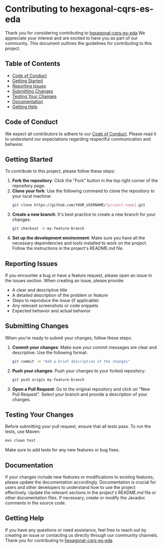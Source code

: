 # Contributing to hexagonal-cqrs-es-eda

Thank you for considering contributing to [hexagonal-cqrs-es-eda](https://github.com/Ivan-Montes/hex-cqrs-es-eda) We appreciate your interest and are excited to have you as part of our community. This document outlines the guidelines for contributing to this project.

## Table of Contents

- [Code of Conduct](#code-of-conduct)
- [Getting Started](#getting-started)
- [Reporting Issues](#reporting-issues)
- [Submitting Changes](#submitting-changes)
- [Testing Your Changes](#testing-your-changes)
- [Documentation](#documentation)
- [Getting Help](#getting-help)

## Code of Conduct

We expect all contributors to adhere to our [Code of Conduct](CODE_OF_CONDUCT.md). Please read it to understand our expectations regarding respectful communication and behavior.

## Getting Started

To contribute to this project, please follow these steps:

1. **Fork the repository**: Click the "Fork" button in the top right corner of the repository page.
2. **Clone your fork**: Use the following command to clone the repository to your local machine:
   ```bash
   git clone https://github.com/YOUR_USERNAME/[project-name].git
   ```
3. **Create a new branch**: It's best practice to create a new branch for your changes:
   ```bash
   git checkout -b my-feature-branch
   ```
4. **Set up the development environment**: Make sure you have all the necessary dependencies and tools installed to work on the project. Follow the instructions in the project's README.md file.

## Reporting Issues
If you encounter a bug or have a feature request, please open an issue in the Issues section. When creating an issue, please provide:
- A clear and descriptive title
- A detailed description of the problem or feature
- Steps to reproduce the issue (if applicable)
- Any relevant screenshots or code snippets
- Expected behavior and actual behavior

## Submitting Changes

When you're ready to submit your changes, follow these steps:
1. **Commit your changes**: Make sure your commit messages are clear and descriptive. Use the following format:
   ```bash
   git commit -m "Add a brief description of the changes"
   ```
2. **Push your changes**: Push your changes to your forked repository:
   ```bash
   git push origin my-feature-branch
   ```
3. **Open a Pull Request**: Go to the original repository and click on "New Pull Request". Select your branch and provide a description of your changes.

## Testing Your Changes
Before submitting your pull request, ensure that all tests pass. To run the tests, use Maven:
```bash
mvn clean test
```
Make sure to add tests for any new features or bug fixes.

## Documentation
If your changes include new features or modifications to existing features, please update the documentation accordingly. Documentation is crucial for users and other developers to understand how to use the project effectively.
Update the relevant sections in the project's README.md file or other documentation files. If necessary, create or modify the Javadoc comments in the source code.

## Getting Help
If you have any questions or need assistance, feel free to reach out by creating an issue or contacting us directly through our community channels.
Thank you for contributing to [hexagonal-cqrs-es-eda](https://github.com/Ivan-Montes/hex-cqrs-es-eda)
